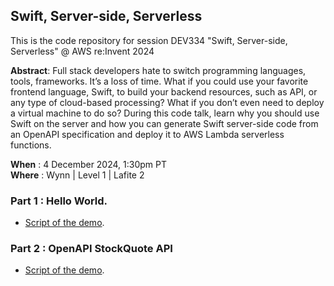 ## Swift, Server-side, Serverless

This is the code repository for session DEV334 "Swift, Server-side, Serverless" @ AWS re:Invent 2024

**Abstract**: Full stack developers hate to switch programming languages, tools, frameworks. It’s a loss of time. What if you could use your favorite frontend language, Swift, to build your backend resources, such as API, or any type of cloud-based processing? What if you don’t even need to deploy a virtual machine to do so? During this code talk, learn why you should use Swift on the server and how you can generate Swift server-side code from an OpenAPI specification and deploy it to AWS Lambda serverless functions.

**When** : 4 December 2024, 1:30pm PT   
**Where** : Wynn | Level 1 | Lafite 2

### Part 1 : Hello World.

 - [Script of the demo](helloworld/readme.md).

 ### Part 2 : OpenAPI StockQuote API 

  - [Script of the demo](quote/readme.md).